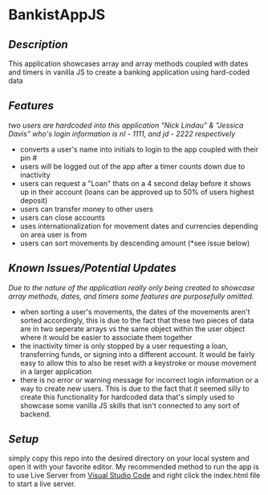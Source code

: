 # BankistAppJS

## **_Description_**
This application showcases array and array methods coupled with dates and timers in vanilla JS to create a banking application using hard-coded data

## **_Features_**
_two users are hardcoded into this application "Nick Lindau" & "Jessica Davis" who's login information is nl - 1111, and jd - 2222 respectively_
- converts a user's name into initials to login to the app coupled with their pin #
- users will be logged out of the app after a timer counts down due to inactivity
- users can request a "Loan" thats on a 4 second delay before it shows up in their account (loans can be approved up to 50% of users highest deposit)
- users can transfer money to other users
- users can close accounts
- uses internationalization for movement dates and currencies depending on area user is from
- users can sort movements by descending amount (*see issue below)

## **_Known Issues/Potential Updates_**
_Due to the nature of the application really only being created to showcase array methods, dates, and timers some features are purposefully omitted._ 
- when sorting a user's movements, the dates of the movements aren't sorted accordingly, 
this is due to the fact that these two pieces of data are in two seperate arrays vs the same object within the user object where it would be easier to associate them together
- the inactivity timer is only stopped by a user requesting a loan, transferring funds, or signing into a different account. It would be fairly easy to allow this to also be
reset with a keystroke or mouse movement in a larger application
- there is no error or warning message for incorrect login information or a way to create new users. This is due to the fact that it seemed silly to create this functionality for 
hardcoded data that's simply used to showcase some vanilla JS skills that isn't connected to any sort of backend.

## **_Setup_** 
simply copy this repo into the desired directory on your local system and open it with your favorite editor. My recommended method to run the app is to use Live Server from [Visual Studio Code](https://code.visualstudio.com/) and right click the index.html file to start a live server.
